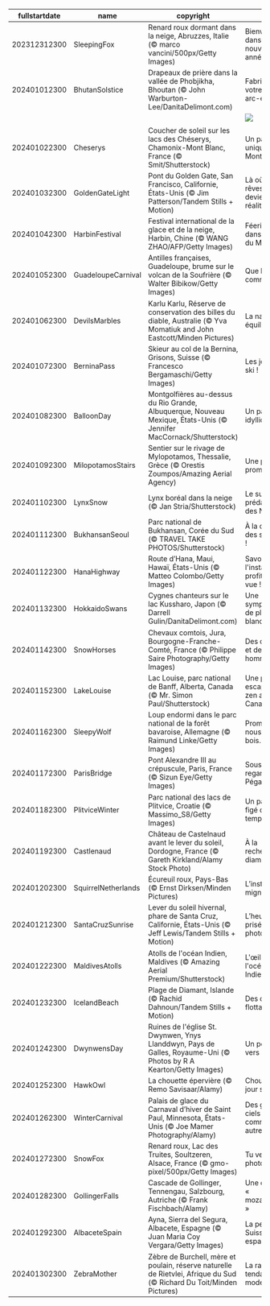 |fullstartdate|name|copyright|title|image|
|--|--|--|--|--|
202312312300|SleepingFox|Renard roux dormant dans la neige, Abruzzes, Italie (© marco vancini/500px/Getty Images)|Bienvenue dans la nouvelle année !|![](/fr-FR/2024/01/202312312300SleepingFox.jpg)|
202401012300|BhutanSolstice|Drapeaux de prière dans la vallée de Phobjikha, Bhoutan (© John Warburton-Lee/DanitaDelimont.com)|Fabriquez votre propre arc-en-ciel !|![](/fr-FR/2024/01/202401012300BhutanSolstice.jpg)|
||||![](/fr-FR/2024/01/.jpg)|
202401022300|Cheserys|Coucher de soleil sur les lacs des Chéserys, Chamonix-Mont Blanc, France (© Smit/Shutterstock)|Un panorama unique sur le Mont-Blanc|![](/fr-FR/2024/01/202401022300Cheserys.jpg)|
202401032300|GoldenGateLight|Pont du Golden Gate, San Francisco, Californie, États-Unis (© Jim Patterson/Tandem Stills + Motion)|Là où les rêves deviennent réalité !|![](/fr-FR/2024/01/202401032300GoldenGateLight.jpg)|
202401042300|HarbinFestival|Festival international de la glace et de la neige, Harbin, Chine (© WANG ZHAO/AFP/Getty Images)|Féerie glacée dans l'Empire du Milieu|![](/fr-FR/2024/01/202401042300HarbinFestival.jpg)|
202401052300|GuadeloupeCarnival|Antilles françaises, Guadeloupe, brume sur le volcan de la Soufrière (© Walter Bibikow/Getty Images)|Que la fête commence !|![](/fr-FR/2024/01/202401052300GuadeloupeCarnival.jpg)|
202401062300|DevilsMarbles|Karlu Karlu, Réserve de conservation des billes du diable, Australie (© Yva Momatiuk and John Eastcott/Minden Pictures)|La nature en équilibre|![](/fr-FR/2024/01/202401062300DevilsMarbles.jpg)|
202401072300|BerninaPass|Skieur au col de la Bernina, Grisons, Suisse (© Francesco Bergamaschi/Getty Images)|Les joies du ski !|![](/fr-FR/2024/01/202401072300BerninaPass.jpg)|
202401082300|BalloonDay|Montgolfières au-dessus du Rio Grande, Albuquerque, Nouveau Mexique, États-Unis (© Jennifer MacCornack/Shutterstock)|Un paysage idyllique !|![](/fr-FR/2024/01/202401082300BalloonDay.jpg)|
202401092300|MilopotamosStairs|Sentier sur le rivage de Mylopotamos, Thessalie, Grèce (© Orestis Zoumpos/Amazing Aerial Agency)|Une petite promenade ?|![](/fr-FR/2024/01/202401092300MilopotamosStairs.jpg)|
202401102300|LynxSnow|Lynx boréal dans la neige (© Jan Stria/Shutterstock)|Le super-prédateur des Neiges !|![](/fr-FR/2024/01/202401102300LynxSnow.jpg)|
202401112300|BukhansanSeoul|Parc national de Bukhansan, Corée du Sud (© TRAVEL TAKE PHOTOS/Shutterstock)|À la conquête des sommets !|![](/fr-FR/2024/01/202401112300BukhansanSeoul.jpg)|
202401122300|HanaHighway|Route d’Hana, Maui, Hawaï, États-Unis (© Matteo Colombo/Getty Images)|Savourez l'instant et profitez de la vue !|![](/fr-FR/2024/01/202401122300HanaHighway.jpg)|
202401132300|HokkaidoSwans|Cygnes chanteurs sur le lac Kussharo, Japon (© Darrell Gulin/DanitaDelimont.com)|Une symphonie de plumes blanches|![](/fr-FR/2024/01/202401132300HokkaidoSwans.jpg)|
202401142300|SnowHorses|Chevaux comtois, Jura, Bourgogne-Franche-Comté, France (© Philippe Saire Photography/Getty Images)|Des chevaux et des hommes|![](/fr-FR/2024/01/202401142300SnowHorses.jpg)|
202401152300|LakeLouise|Lac Louise, parc national de Banff, Alberta, Canada (© Mr. Simon Paul/Shutterstock)|Une petite escapade zen au Canada ?|![](/fr-FR/2024/01/202401152300LakeLouise.jpg)|
202401162300|SleepyWolf|Loup endormi dans le parc national de la forêt bavaroise, Allemagne (© Raimund Linke/Getty Images)|Promenons-nous dans les bois….|![](/fr-FR/2024/01/202401162300SleepyWolf.jpg)|
202401172300|ParisBridge|Pont Alexandre III au crépuscule, Paris, France  (© Sizun Eye/Getty Images)|Sous le regard de Pégase|![](/fr-FR/2024/01/202401172300ParisBridge.jpg)|
202401182300|PlitviceWinter|Parc national des lacs de Plitvice, Croatie (© Massimo_S8/Getty Images)|Un paysage figé dans le temps|![](/fr-FR/2024/01/202401182300PlitviceWinter.jpg)|
202401192300|Castlenaud|Château de Castelnaud avant le lever du soleil, Dordogne, France (© Gareth Kirkland/Alamy Stock Photo)|À la recherche du diamant noir !|![](/fr-FR/2024/01/202401192300Castlenaud.jpg)|
202401202300|SquirrelNetherlands|Écureuil roux, Pays-Bas (© Ernst Dirksen/Minden Pictures)|L’instant mignon !|![](/fr-FR/2024/01/202401202300SquirrelNetherlands.jpg)|
202401212300|SantaCruzSunrise|Lever du soleil hivernal, phare de Santa Cruz, Californie, États-Unis (© Jeff Lewis/Tandem Stills + Motion)|L’heure dorée prisée des photographes|![](/fr-FR/2024/01/202401212300SantaCruzSunrise.jpg)|
202401222300|MaldivesAtolls|Atolls de l'océan Indien, Maldives (© Amazing Aerial Premium/Shutterstock)|L'œil de l'océan Indien|![](/fr-FR/2024/01/202401222300MaldivesAtolls.jpg)|
202401232300|IcelandBeach|Plage de Diamant, Islande (© Rachid Dahnoun/Tandem Stills + Motion)|Des diamants flottants !|![](/fr-FR/2024/01/202401232300IcelandBeach.jpg)|
202401242300|DwynwensDay|Ruines de l'église St. Dwynwen, Ynys Llanddwyn, Pays de Galles, Royaume-Uni (© Photos by R A Kearton/Getty Images)|Un portail vers le passé|![](/fr-FR/2024/01/202401242300DwynwensDay.jpg)|
202401252300|HawkOwl|La chouette épervière (© Remo Savisaar/Alamy)|Chouette, le jour se lève !|![](/fr-FR/2024/01/202401252300HawkOwl.jpg)|
202401262300|WinterCarnival|Palais de glace du Carnaval d’hiver de Saint Paul, Minnesota, États-Unis (© Joe Mamer Photography/Alamy)|Des grattes ciels pas comme les autres|![](/fr-FR/2024/01/202401262300WinterCarnival.jpg)|
202401272300|SnowFox|Renard roux, Lac des Truites, Soultzeren, Alsace, France (© gmo-pixel/500px/Getty Images)|Tu veux ma photo ?|![](/fr-FR/2024/01/202401272300SnowFox.jpg)|
202401282300|GollingerFalls|Cascade de Gollinger, Tennengau, Salzbourg, Autriche (© Frank Fischbach/Alamy)|Une cascade « mozartienne »|![](/fr-FR/2024/01/202401282300GollingerFalls.jpg)|
202401292300|AlbaceteSpain|Ayna, Sierra del Segura, Albacete, Espagne  (© Juan Maria Coy Vergara/Getty Images)|La petite Suisse espagnole !|![](/fr-FR/2024/01/202401292300AlbaceteSpain.jpg)|
202401302300|ZebraMother|Zèbre de Burchell, mère et poulain, réserve naturelle de Rietvlei, Afrique du Sud (© Richard Du Toit/Minden Pictures)|La rayure, tendance mode !|![](/fr-FR/2024/01/202401302300ZebraMother.jpg)|
